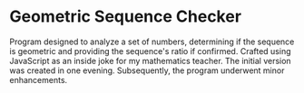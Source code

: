 # Geometric Sequence Checker

Program designed to analyze a set of numbers, determining if the sequence is geometric and providing the sequence's ratio if confirmed. Crafted using JavaScript as an inside joke for my mathematics teacher. The initial version was created in one evening. Subsequently, the program underwent minor enhancements.
